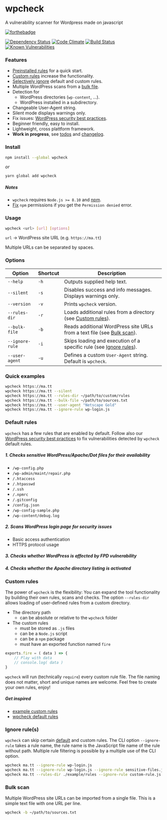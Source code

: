# wpcheck
A vulnerability scanner for Wordpress made on javascript

[![forthebadge](https://forthebadge.com/images/badges/made-with-javascript.svg)](https://forthebadge.com)

[![Dependency Status](https://david-dm.org/sergejmueller/wpcheck.svg)](https://david-dm.org/sergejmueller/wpcheck)
[![Code Climate](https://codeclimate.com/github/sergejmueller/wpcheck/badges/gpa.svg)](https://codeclimate.com/github/sergejmueller/wpcheck)
[![Build Status](https://travis-ci.org/sergejmueller/wpcheck.svg?branch=master)](https://travis-ci.org/sergejmueller/wpcheck)
[![Known Vulnerabilities](https://snyk.io/test/github/sergejmueller/wpcheck/badge.svg)](https://snyk.io/test/github/sergejmueller/wpcheck)


### Features

- [Preinstalled rules](#default-rules) for a quick start.
- [Custom rules](#custom-rules) increase the functionality.
- [Selectively ignore](#ignore-rules) default and custom rules.
- Multiple WordPress scans from a [bulk file](#bulk-scan).
- Detection for
  - WordPress directories (`wp-content`, ...).
  - WordPress installed in a subdirectory.
- Changeable User-Agent string.
- Silent mode displays warnings only.
- Fix issues: [WordPress security best practices](HOWTO.md).
- Beginner friendly, easy to install.
- Lightweight, cross plattform framework.
- **Work in progress**, see [todos](TODO.md) and [changelog](CHANGELOG.md).


### Install

```bash
npm install --global wpcheck
```

*or*

```bash
yarn global add wpcheck
```

##### Notes
* `wpcheck` requires `Node.js >= 8.10` and [npm](http://blog.npmjs.org/post/85484771375/how-to-install-npm).
* [Fix](https://docs.npmjs.com/getting-started/fixing-npm-permissions) `npm` permissions if you get the `Permission denied` error.


### Usage

```bash
wpcheck <url> [url] [options]
```

`url` → WordPress site URL (e.g. `https://ma.tt`)

Multiple URLs can be separated by spaces.


### Options

Option | Shortcut | Description
------ | -------- | -----------
`--help` | `-h` | Outputs supplied help text.
`--silent` | `-s` | Disables success and info messages. Displays warnings only.
`--version` | `-v` | Prints `wpcheck` version.
`--rules-dir` | `-r` | Loads additional rules from a directory (see [Custom rules](#custom-rules)).
`--bulk-file` | `-b` | Reads additional WordPress site URLs from a text file (see [Bulk scan](#bulk-scan)).
`--ignore-rule` | `-i` | Skips loading and execution of a specific rule (see [Ignore rules](#ignore-rules)).
`--user-agent` | `-u` | Defines a custom `User-Agent` string. Default is `wpcheck`.


### Quick examples

```bash
wpcheck https://ma.tt
wpcheck https://ma.tt --silent
wpcheck https://ma.tt --rules-dir ~/path/to/custom/rules
wpcheck https://ma.tt --bulk-file ~/path/to/sources.txt
wpcheck https://ma.tt --user-agent "Netscape Gold"
wpcheck https://ma.tt --ignore-rule wp-login.js
```


### Default rules

`wpcheck` has a few rules that are enabled by default. Follow also our [WordPress security best practices](HOWTO.md) to fix vulnerabilities detected by `wpcheck` default rules.

##### 1. Checks sensitive WordPress/Apache/Dot files for their availability
  - `/wp-config.php`
  - `/wp-admin/maint/repair.php`
  - `/.htaccess`
  - `/.htpasswd`
  - `/.ssh`
  - `/.npmrc`
  - `/.gitconfig`
  - `/config.json`
  - `/wp-config-sample.php`
  - `/wp-content/debug.log`

##### 2. Scans WordPress login page for security issues
  - Basic access authentication
  - HTTPS protocol usage

##### 3. Checks whether WordPress is affected by FPD vulnerability

##### 4. Checks whether the Apache directory listing is activated


### Custom rules

The power of `wpcheck` is the flexibility: You can expand the tool functionality by building their own rules, scans and checks. The option `--rules-dir` allows loading of user-defined rules from a custom directory.

- The directory path
  - can be absolute or relative to the `wpcheck` folder
- The custom rules
  - must be stored as `.js` files
  - can be a `Node.js` script
  - can be a `npm` package
  - must have an exported function named `fire`

```javascript
exports.fire = ( data ) => {
    // Play with data
    // console.log( data )
}
```

`wpcheck` will run (technically `require`) every custom rule file. The file naming does not matter, short and unique names are welcome. Feel free to create your own rules, enjoy!

##### Get inspired
- [example custom rules](example/rules)
- [wpcheck default rules](lib/rules)


### Ignore rule(s)

`wpcheck` can skip certain [default](lib/rules) and custom rules. The CLI option `--ignore-rule` takes a rule name, the rule name is the JavaScript file name of the rule without path. Multiple rule filtering is possible by a multiple use of the CLI option.

```bash
wpcheck ma.tt --ignore-rule wp-login.js
wpcheck ma.tt --ignore-rule wp-login.js --ignore-rule sensitive-files.js
wpcheck ma.tt --rules-dir ./example/rules --ignore-rule custom-rule.js
```


### Bulk scan

Multiple WordPress site URLs can be imported from a single file. This is a simple text file with one URL per line.

```bash
wpcheck -b ~/path/to/sources.txt
```
